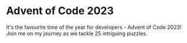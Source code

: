 # Advent of Code 2023

It's the favourite time of the year for developers - Advent of Code 2023! Join me on my journey as we tackle 25 intriguing puzzles.
